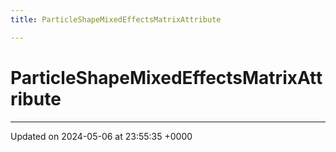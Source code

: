 ```yaml
---
title: ParticleShapeMixedEffectsMatrixAttribute

---
```


# ParticleShapeMixedEffectsMatrixAttribute





-------------------------------

Updated on 2024-05-06 at 23:55:35 +0000